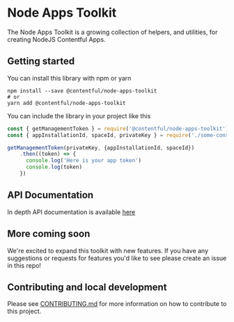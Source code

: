 Node Apps Toolkit
===

The Node Apps Toolkit is a growing collection of helpers, and utilities, for creating NodeJS Contentful Apps.

## Getting started
 
You can install this library with npm or yarn
 
```shell script
npm install --save @contentful/node-apps-toolkit
# or
yarn add @contentful/node-apps-toolkit
```

You can include the library in your project like this
```js
const { getManagementToken } = require('@contentful/node-apps-toolkit');
const { appInstallationId, spaceId, privateKey } = require('./some-constants');

getManagementToken(privateKey, {appInstallationId, spaceId})
    .then((token) => {
      console.log('Here is your app token')
      console.log(token)
    })
```

## API Documentation

In depth API documentation is available [here](https://contentful.github.io/node-apps-toolkit/)

## More coming soon
We're excited to expand this toolkit with new features. If you have any suggestions or requests for features you'd like to see please create an issue in this repo!

## Contributing and local development
Please see [CONTRIBUTING.md](CONTRIBUTING.md) for more information on how to contribute to this project.


